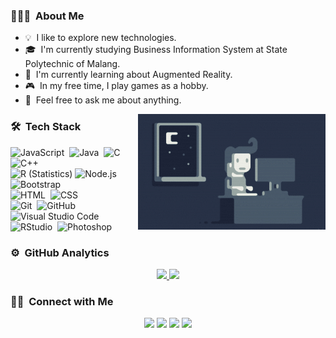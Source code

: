 <!-- ## 👋 &nbsp;Hey there! I'm Dike -->

### 👩🏻‍💻 &nbsp;About Me

- 💡 &nbsp;I like to explore new technologies.
- 🎓 &nbsp;I'm currently studying Business Information System at State Polytechnic of Malang.
- 🌱 &nbsp;I'm currently learning about Augmented Reality.
- 🎮 &nbsp;In my free time, I play games as a hobby.
- 💬 &nbsp;Feel free to ask me about anything.

<img alt="Night Coding" src="https://raw.githubusercontent.com/AVS1508/AVS1508/master/assets/Night-Coding.gif" align="right"/>

### 🛠 &nbsp;Tech Stack

![JavaScript](https://img.shields.io/badge/-JavaScript-05122A?style=flat&logo=javascript)&nbsp;
![Java](https://img.shields.io/badge/-Java-05122A?style=flat&logo=Java&logoColor=FFA518)&nbsp;
![C](https://img.shields.io/badge/-C-05122A?style=flat&logo=C&logoColor=A8B9CC)&nbsp;
![C++](https://img.shields.io/badge/-C++-05122A?style=flat&logo=C%2B%2B&logoColor=00599C)&nbsp;\
![R (Statistics)](https://img.shields.io/badge/-R-05122A?style=flat&logo=R&logoColor=276DC3)
![Node.js](https://img.shields.io/badge/-Node.js-05122A?style=flat&logo=node.js)&nbsp;
![Bootstrap](https://img.shields.io/badge/-Bootstrap-05122A?style=flat&logo=bootstrap&logoColor=563D7C)\
![HTML](https://img.shields.io/badge/-HTML-05122A?style=flat&logo=HTML5)&nbsp;
![CSS](https://img.shields.io/badge/-CSS-05122A?style=flat&logo=CSS3&logoColor=1572B6)&nbsp;\
![Git](https://img.shields.io/badge/-Git-05122A?style=flat&logo=git)&nbsp;
![GitHub](https://img.shields.io/badge/-GitHub-05122A?style=flat&logo=github)&nbsp;\
![Visual Studio Code](https://img.shields.io/badge/-Visual%20Studio%20Code-05122A?style=flat&logo=visual-studio-code&logoColor=007ACC)&nbsp;
![RStudio](https://img.shields.io/badge/-RStudio-05122A?style=flat&logo=rstudio)&nbsp;
![Photoshop](https://img.shields.io/badge/-Photoshop-05122A?style=flat&logo=adobe-photoshop)&nbsp;

### ⚙️ &nbsp;GitHub Analytics
<p align="center">
<a href="https://github.com/dikewarda">
  <img height="180em" src="https://github-readme-stats-eight-theta.vercel.app/api?username=dikewarda&show_icons=true&theme=algolia&include_all_commits=true&count_private=true"/>
  <img height="180em" src="https://github-readme-stats-eight-theta.vercel.app/api/top-langs/?username=dikewarda&layout=compact&langs_count=8&theme=algolia"/>
</a>
</p>

### 🤝🏻 &nbsp;Connect with Me

<p align="center">
<a href="https://www.linkedin.com/in/dikeayuwardani/"><img src="https://img.shields.io/badge/-Dike Ayu Wardani-0077B5?style=flat&logo=Linkedin&logoColor=white"/></a>
<a href="mailto:dikeayuw@gmail.com"><img src="https://img.shields.io/badge/-dikeayuw@gmail.com-D14836?style=flat&logo=Gmail&logoColor=white"/></a>
<a href="https://instagram.com/dikewarda?igshid=MzNlNGNkZWQ4Mg=="><img src="https://img.shields.io/badge/-@dikewarda-E4405F?style=flat&logo=Instagram&logoColor=white"/></a>
<a href="https://www.facebook.com/dike.celalucetia/"><img src="https://img.shields.io/badge/-Dike Ayu Wardani-1877F2?style=flat&logo=Facebook&logoColor=white"/></a>

